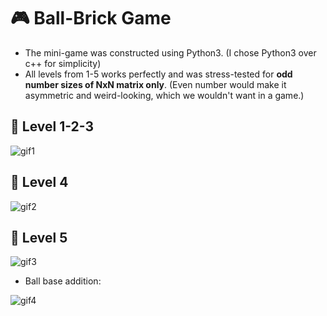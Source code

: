 # :video_game: Ball-Brick Game

- The mini-game was constructed using Python3. (I chose Python3 over c++ for simplicity)
- All levels from 1-5 works perfectly and was stress-tested for **odd number sizes of NxN matrix only**. (Even number would make it asymmetric and weird-looking, which we wouldn't want in a game.)

## :dart: Level 1-2-3

![gif1](https://github.com/TejasShripal/ZOHO/blob/main/assets/Animation1.gif)

## :dart: Level 4

![gif2](https://github.com/TejasShripal/ZOHO/blob/main/assets/Animation3.gif)

## :dart: Level 5

![gif3](https://github.com/TejasShripal/ZOHO/blob/main/assets/Animation2.gif)

- Ball base addition:

![gif4](https://github.com/TejasShripal/ZOHO/blob/main/assets/Animation4.gif)




